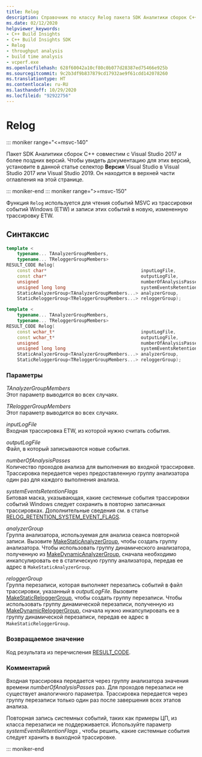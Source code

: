 ```yaml
---
title: Relog
description: Справочник по классу Relog пакета SDK Аналитики сборок C++.
ms.date: 02/12/2020
helpviewer_keywords:
- C++ Build Insights
- C++ Build Insights SDK
- Relog
- throughput analysis
- build time analysis
- vcperf.exe
ms.openlocfilehash: 628f60042a10cf80c0b077d28387ed75466e925b
ms.sourcegitcommit: 9c2b3df9b837879cd17932ae9f61cdd142078260
ms.translationtype: HT
ms.contentlocale: ru-RU
ms.lasthandoff: 10/29/2020
ms.locfileid: "92922756"
---
```

# <a name="relog"></a>Relog

::: moniker range="<=msvc-140"

Пакет SDK Аналитики сборок С++ совместим с Visual Studio 2017 и более поздних версий. Чтобы увидеть документацию для этих версий, установите в данной статье селектор **Версия** Visual Studio в Visual Studio 2017 или Visual Studio 2019. Он находится в верхней части оглавления на этой странице.

::: moniker-end
::: moniker range=">=msvc-150"

Функция `Relog` используется для чтения событий MSVC из трассировки событий Windows (ETW) и записи этих событий в новую, измененную трассировку ETW.

## <a name="syntax"></a>Синтаксис

```cpp
template <
    typename... TAnalyzerGroupMembers,
    typename... TReloggerGroupMembers>
RESULT_CODE Relog(
    const char*                                   inputLogFile,
    const char*                                   outputLogFile,
    unsigned                                      numberOfAnalysisPasses,
    unsigned long long                            systemEventsRetentionFlags,
    StaticAnalyzerGroup<TAnalyzerGroupMembers...> analyzerGroup,
    StaticReloggerGroup<TReloggerGroupMembers...> reloggerGroup);

template <
    typename... TAnalyzerGroupMembers,
    typename... TReloggerGroupMembers>
RESULT_CODE Relog(
    const wchar_t*                                inputLogFile,
    const wchar_t*                                outputLogFile,
    unsigned                                      numberOfAnalysisPasses,
    unsigned long long                            systemEventsRetentionFlags,
    StaticAnalyzerGroup<TAnalyzerGroupMembers...> analyzerGroup,
    StaticReloggerGroup<TReloggerGroupMembers...> reloggerGroup);
```

### <a name="parameters"></a>Параметры

*TAnalyzerGroupMembers*\
Этот параметр выводится во всех случаях.

*TReloggerGroupMembers*\
Этот параметр выводится во всех случаях.

*inputLogFile*\
Входная трассировка ETW, из которой нужно считать события.

*outputLogFile*\
Файл, в который записываются новые события.

*numberOfAnalysisPasses*\
Количество проходов анализа для выполнения во входной трассировке. Трассировка передается через предоставленную группу анализатора один раз для каждого выполнения анализа.

*systemEventsRetentionFlags*\
Битовая маска, указывающая, какие системные события трассировки событий Windows следует сохранить в повторно записанных трассировках. Дополнительные сведения см. в статье [RELOG_RETENTION_SYSTEM_EVENT_FLAGS](../other-types/relog-retention-system-event-flags-constants.md).

*analyzerGroup*\
Группа анализатора, используемая для анализа сеанса повторной записи. Вызовите [MakeStaticAnalyzerGroup](make-static-analyzer-group.md), чтобы создать группу анализатора. Чтобы использовать группу динамического анализатора, полученную из [MakeDynamicAnalyzerGroup](make-dynamic-analyzer-group.md), сначала необходимо инкапсулировать ее в статическую группу анализатора, передав ее адрес в `MakeStaticAnalyzerGroup`.

*reloggerGroup*\
Группа перезаписи, которая выполняет перезапись событий в файл трассировки, указанный в *outputLogFile*. Вызовите [MakeStaticReloggerGroup](make-static-relogger-group.md), чтобы создать группу перезаписи. Чтобы использовать группу динамической перезаписи, полученную из [MakeDynamicReloggerGroup](make-dynamic-relogger-group.md), сначала нужно инкапсулировать ее в группу динамической перезаписи, передав ее адрес в `MakeStaticReloggerGroup`.

### <a name="return-value"></a>Возвращаемое значение

Код результата из перечисления [RESULT_CODE](../other-types/result-code-enum.md).

### <a name="remark"></a>Комментарий

Входная трассировка передается через группу анализатора значения времени *numberOfAnalysisPasses* раз. Для проходов перезаписи не существует аналогичного параметра. Трассировка передается через группу перезаписи только один раз после завершения всех этапов анализа.

Повторная запись системных событий, таких как примеры ЦП, из класса перезаписи не поддерживается. Используйте параметр *systemEventsRetentionFlags* , чтобы решить, какие системные события следует хранить в выходной трассировке.

::: moniker-end
